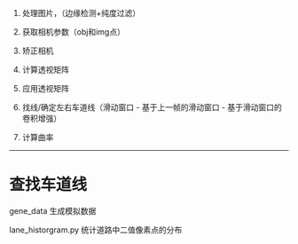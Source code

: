 1. 处理图片，（边缘检测+纯度过滤）

2. 获取相机参数（obj和img点）

3. 矫正相机

4. 计算透视矩阵

5. 应用透视矩阵

6. 找线/确定左右车道线（滑动窗口 - 基于上一帧的滑动窗口 - 基于滑动窗口的卷积增强）

7. 计算曲率

---

# 查找车道线

gene_data 生成模拟数据

lane_historgram.py 统计道路中二值像素点的分布

